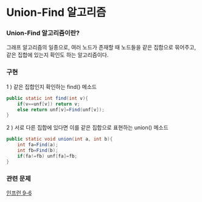 # Union-Find 알고리즘
### Union-Find 알고리즘이란?
   그래프 알고리즘의 일종으로, 여러 노드가 존재할 때 노드들을 같은 집합으로 묶어주고, 같은 집합에 있는지 확인도 하는 알고리즘이다.

### 구현
1 ) 같은 집합인지 확인하는 find() 메소드
~~~java
public static int find(int v){
    if(v==unf[v]) return v;
    else return unf[v]=Find(unf[v]);
}
~~~

2 ) 서로 다른 집합에 있다면 이를 같은 집합으로 표현하는 union() 메소드
~~~java
public static void union(int a, int b){
    int fa=Find(a);
    int fb=Find(b);
    if(fa!=fb) unf[fa]=fb;
}
~~~

### 관련 문제
[인프런 9-6](/src/union_find/inflearn/Ch9_6.java)